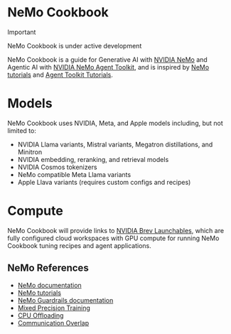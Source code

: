 # NeMo Cookbook

> [!IMPORTANT]
> NeMo Cookbook is under active development

NeMo Cookbook is a guide for Generative AI with [NVIDIA NeMo](https://docs.nvidia.com/nemo-framework/user-guide/latest/overview.html) and Agentic AI with [NVIDIA NeMo Agent Toolkit](https://docs.nvidia.com/nemo/agent-toolkit/latest/index.html), and is inspired by [NeMo tutorials](https://docs.nvidia.com/nemo-framework/user-guide/latest/nemotoolkit/starthere/tutorials.html) and [Agent Toolkit Tutorials](https://docs.nvidia.com/nemo/agent-toolkit/latest/tutorials/index.html).

# Models

NeMo Cookbook uses NVIDIA, Meta, and Apple models including, but not limited to:

- NVIDIA Llama variants, Mistral variants, Megatron distillations, and Minitron
- NVIDIA embedding, reranking, and retrieval models
- NVIDIA Cosmos tokenizers
- NeMo compatible Meta Llama variants
- Apple Llava variants (requires custom configs and recipes)

# Compute

NeMo Cookbook will provide links to [NVIDIA Brev Launchables](https://developer.nvidia.com/brev), which are fully configured cloud workspaces with GPU compute for running NeMo Cookbook tuning recipes and agent applications.


## NeMo References

- [NeMo documentation](https://docs.nvidia.com/nemo-framework/user-guide/latest/overview.html)
- [NeMo tutorials](https://docs.nvidia.com/nemo-framework/user-guide/latest/nemotoolkit/starthere/tutorials.html)
- [NeMo Guardrails documentation](https://docs.nvidia.com/nemo/guardrails/index.html)
- [Mixed Precision Training](https://docs.nvidia.com/nemo-framework/user-guide/latest/nemotoolkit/features/mixed_precision.html)
- [CPU Offloading](https://docs.nvidia.com/nemo-framework/user-guide/latest/nemotoolkit/features/optimizations/cpu_offloading.html)
- [Communication Overlap](https://docs.nvidia.com/nemo-framework/user-guide/latest/nemotoolkit/features/optimizations/communication_overlap.html)

